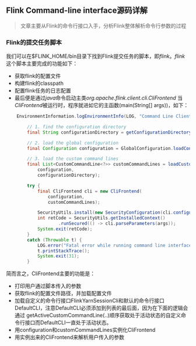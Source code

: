 ## Flink Command-line interface源码详解
> 文章主要从Flink的命令行接口入手，分析Flink整体解析命令行参数的过程

### Flink的提交任务脚本
我们可以在$FLINK_HOME/bin目录下找到Flink提交任务的脚本，即*flink*。*flink*这个脚本主要完成的功能如下：
  - 获取flink的配置文件
  - 构建flink的classpath
  - 配置flink任务的日志配置
  - 最后便是通过*java*命令启动主类*org.apache.flink.client.cli.CliFrontend*
当*CliFrontend*被运行时，程序就进如它的主函数(main(String[] args))，如下：
```java
    EnvironmentInformation.logEnvironmentInfo(LOG, "Command Line Client", args);

		// 1. find the configuration directory
		final String configurationDirectory = getConfigurationDirectoryFromEnv();

		// 2. load the global configuration
		final Configuration configuration = GlobalConfiguration.loadConfiguration(configurationDirectory);

		// 3. load the custom command lines
		final List<CustomCommandLine<?>> customCommandLines = loadCustomCommandLines(
			configuration,
			configurationDirectory);

		try {
			final CliFrontend cli = new CliFrontend(
				configuration,
				customCommandLines);

			SecurityUtils.install(new SecurityConfiguration(cli.configuration));
			int retCode = SecurityUtils.getInstalledContext()
					.runSecured(() -> cli.parseParameters(args));
			System.exit(retCode);
		}
		catch (Throwable t) {
			LOG.error("Fatal error while running command line interface.", t);
			t.printStackTrace();
			System.exit(31);
		}
```

简而言之，CliFrontend主要的功能是：
  - 打印用户通过脚本传入的参数
  - 获取flink的配置文件路径，并加载配置文件
  - 加载自定义的命令行接口FlinkYarnSessionCli和默认的命令行接口DefaultCLI，注意DefaultCLI必须添加到列表的最后面，因为在下面的逻辑会通过   getActiveCustomCommandLine(..)顺序获取处于活动状态的自定义命令行接口而DefaultCLI一直处于活动状态。
  - 用configuration和customCommandLines实例化CliFrontend
  - 用实例出来的CliFrontend来解析用户传入的参数


